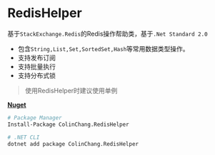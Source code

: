 # RedisHelper
基于`StackExchange.Redis`的Redis操作帮助类，基于`.Net Standard 2.0`

* 包含`String,List,Set,SortedSet,Hash`等常用数据类型操作。
* 支持发布订阅
* 支持批量执行
* 支持分布式锁

> 使用RedisHelper时建议使用单例

**[Nuget](https://www.nuget.org/packages/ColinChang.RedisHelper/)**
```sh
# Package Manager
Install-Package ColinChang.RedisHelper

# .NET CLI
dotnet add package ColinChang.RedisHelper
```
